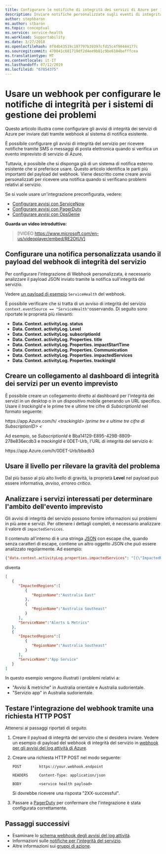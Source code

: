 ```yaml
---
title: Configurare le notifiche di integrità dei servizi di Azure per i sistemi di gestione dei problemi esistenti usando un webhook
description: Inviare notifiche personalizzate sugli eventi di integrità del servizio al sistema di gestione dei problemi esistente.
author: stephbaron
ms.author: stbaron
ms.topic: conceptual
ms.service: service-health
ms.workload: Supportability
ms.date: 3/27/2018
ms.openlocfilehash: 8f84b43519c197797b39397cfd15c4f90444177c
ms.sourcegitcommit: 470041c681719df2d4ee9b81c9be6104befffcea
ms.translationtype: MT
ms.contentlocale: it-IT
ms.lasthandoff: 07/12/2019
ms.locfileid: "67854375"
---
```

# <a name="use-a-webhook-to-configure-health-notifications-for-problem-management-systems"></a>Usare un webhook per configurare le notifiche di integrità per i sistemi di gestione dei problemi

Questo articolo illustra come configurare gli avvisi di integrità dei servizi di Azure per inviare dati tramite webhook al sistema di notifica esistente.

È possibile configurare gli avvisi di integrità del servizio per ricevere notifiche tramite SMS o messaggi di posta elettronica quando si verifica un evento imprevisto di servizio di Azure.

Tuttavia, è possibile che si disponga già di un sistema di notifica esterno esistente che si preferisce usare. Questo articolo identifica le parti più importanti del payload del webhook. Viene descritto come creare avvisi personalizzati per ricevere una notifica quando si verificano problemi relativi al servizio.

Se si vuole usare un'integrazione preconfigurata, vedere:
* [Configurare avvisi con ServiceNow](service-health-alert-webhook-servicenow.md)
* [Configurare avvisi con PagerDuty](service-health-alert-webhook-pagerduty.md)
* [Configurare avvisi con OpsGenie](service-health-alert-webhook-opsgenie.md)

**Guarda un video introduttivo:**

>[!VIDEO https://www.microsoft.com/en-us/videoplayer/embed/RE2OtUV]

## <a name="configure-a-custom-notification-by-using-the-service-health-webhook-payload"></a>Configurare una notifica personalizzata usando il payload del webhook di integrità del servizio
Per configurare l'integrazione di Webhook personalizzata, è necessario analizzare il payload JSON inviato tramite la notifica sull'integrità del servizio.

Vedere [un payload di esempio](../azure-monitor/platform/activity-log-alerts-webhook.md) `ServiceHealth` del webhook.

È possibile verificare che si tratta di un avviso di integrità del servizio `context.eventSource == "ServiceHealth"`osservando. Di seguito sono riportate le proprietà più rilevanti:
- **Data. Context. activityLog. status**
- **Data. Context. activityLog. Level**
- **Data. Context. activityLog. subscriptionId**
- **Data. Context. activityLog. Properties. title**
- **Data. Context. activityLog. Properties. impactStartTime**
- **Data. Context. activityLog. Properties. Communication**
- **Data. Context. activityLog. Properties. impactedServices**
- **Data. Context. activityLog. Properties. trackingId**

## <a name="create-a-link-to-the-service-health-dashboard-for-an-incident"></a>Creare un collegamento al dashboard di integrità dei servizi per un evento imprevisto
È possibile creare un collegamento diretto al dashboard per l'integrità dei servizi in un desktop o in un dispositivo mobile generando un URL specifico. Usare il *trackingId* e le prime tre e ultime tre cifre di *SubscriptionId* nel formato seguente:

https<i></i>://app.Azure.com/h/ *&lt;trackingId&gt;* /*prime tre e ultime tre cifre di SubscriptionID&gt; &lt;*

Ad esempio, se *SubscriptionId* è Bba14129-E895-429B-8809-278e836ecdb3 e *trackingId* è 0DET-Urb, l'URL di integrità del servizio è:

https<i></i>://app.Azure.com/h/0DET-Urb/bbadb3

## <a name="use-the-level-to-detect-the-severity-of-the-issue"></a>Usare il livello per rilevare la gravità del problema
Dal più basso al più alto livello di gravità, la proprietà **Level** nel payload può essere informativa, *avviso*, *errore*o *critico*.

## <a name="parse-the-impacted-services-to-determine-the-incident-scope"></a>Analizzare i servizi interessati per determinare l'ambito dell'evento imprevisto
Gli avvisi di integrità del servizio possono fornire informazioni sui problemi in più aree e servizi. Per ottenere i dettagli completi, è necessario analizzare il valore di `impactedServices`.

Il contenuto all'interno di è una stringa [JSON](https://json.org/) con escape che, quando senza caratteri di escape, contiene un altro oggetto JSON che può essere analizzato regolarmente. Ad esempio:

```json
{"data.context.activityLog.properties.impactedServices": "[{\"ImpactedRegions\":[{\"RegionName\":\"Australia East\"},{\"RegionName\":\"Australia Southeast\"}],\"ServiceName\":\"Alerts & Metrics\"},{\"ImpactedRegions\":[{\"RegionName\":\"Australia Southeast\"}],\"ServiceName\":\"App Service\"}]"}
```

diventa

```json
[
   {
      "ImpactedRegions":[
         {
            "RegionName":"Australia East"
         },
         {
            "RegionName":"Australia Southeast"
         }
      ],
      "ServiceName":"Alerts & Metrics"
   },
   {
      "ImpactedRegions":[
         {
            "RegionName":"Australia Southeast"
         }
      ],
      "ServiceName":"App Service"
   }
]
```

In questo esempio vengono illustrati i problemi relativi a:
- "Avvisi & metriche" in Australia orientale e Australia sudorientale.
- "Servizio app" in Australia sudorientale.

## <a name="test-your-webhook-integration-via-an-http-post-request"></a>Testare l'integrazione del webhook tramite una richiesta HTTP POST

Attenersi ai passaggi riportati di seguito.

1. Creare il payload di integrità del servizio che si desidera inviare. Vedere un esempio di payload del webhook di integrità del servizio in [webhook per gli avvisi del log attività di Azure](../azure-monitor/platform/activity-log-alerts-webhook.md).

1. Creare una richiesta HTTP POST nel modo seguente:

    ```
    POST        https://your.webhook.endpoint

    HEADERS     Content-Type: application/json

    BODY        <service health payload>
    ```
   Si dovrebbe ricevere una risposta "2XX-successful".

1. Passare a [PagerDuty](https://www.pagerduty.com/) per confermare che l'integrazione è stata configurata correttamente.

## <a name="next-steps"></a>Passaggi successivi
- Esaminare lo [schema webhook degli avvisi del log attività](../azure-monitor/platform/activity-log-alerts-webhook.md). 
- Informazioni sulle [notifiche per l'integrità del servizio](../azure-monitor/platform/service-notifications.md).
- Altre informazioni sui [gruppi di azione](../azure-monitor/platform/action-groups.md).